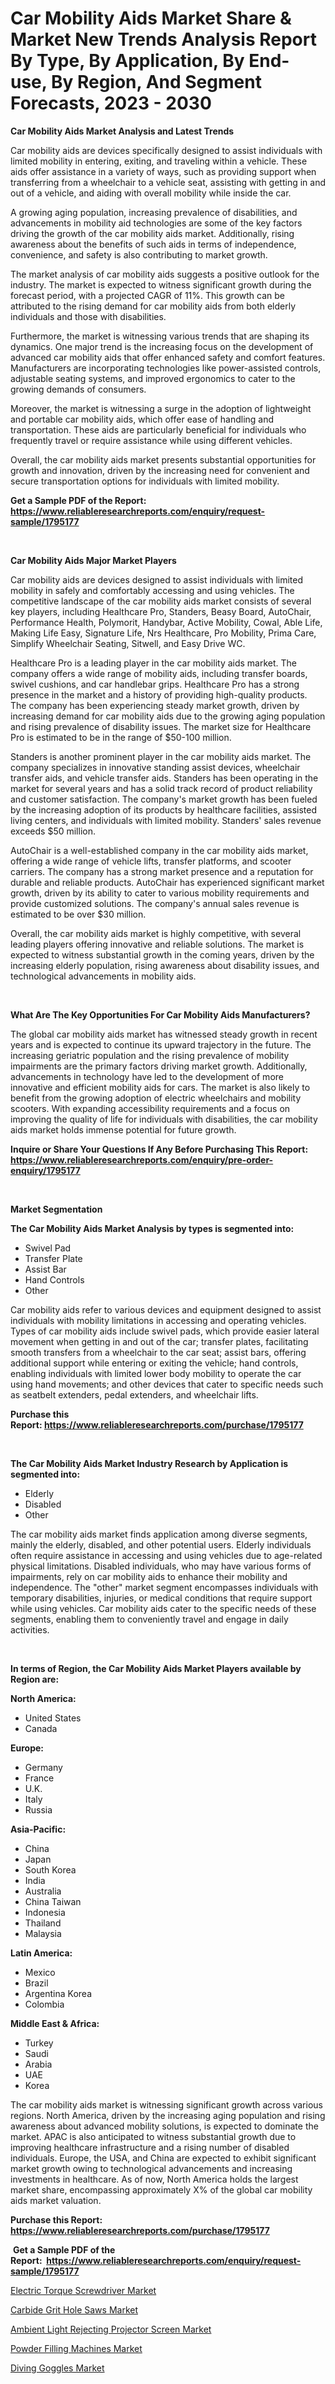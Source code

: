 <p><h1>Car Mobility Aids Market Share & Market New Trends Analysis Report By Type, By Application, By End-use, By Region, And Segment Forecasts, 2023 - 2030</h1></p><p><strong>Car Mobility Aids Market Analysis and Latest Trends</strong></p>
<p><p>Car mobility aids are devices specifically designed to assist individuals with limited mobility in entering, exiting, and traveling within a vehicle. These aids offer assistance in a variety of ways, such as providing support when transferring from a wheelchair to a vehicle seat, assisting with getting in and out of a vehicle, and aiding with overall mobility while inside the car.</p><p>A growing aging population, increasing prevalence of disabilities, and advancements in mobility aid technologies are some of the key factors driving the growth of the car mobility aids market. Additionally, rising awareness about the benefits of such aids in terms of independence, convenience, and safety is also contributing to market growth.</p><p>The market analysis of car mobility aids suggests a positive outlook for the industry. The market is expected to witness significant growth during the forecast period, with a projected CAGR of 11%. This growth can be attributed to the rising demand for car mobility aids from both elderly individuals and those with disabilities.</p><p>Furthermore, the market is witnessing various trends that are shaping its dynamics. One major trend is the increasing focus on the development of advanced car mobility aids that offer enhanced safety and comfort features. Manufacturers are incorporating technologies like power-assisted controls, adjustable seating systems, and improved ergonomics to cater to the growing demands of consumers.</p><p>Moreover, the market is witnessing a surge in the adoption of lightweight and portable car mobility aids, which offer ease of handling and transportation. These aids are particularly beneficial for individuals who frequently travel or require assistance while using different vehicles.</p><p>Overall, the car mobility aids market presents substantial opportunities for growth and innovation, driven by the increasing need for convenient and secure transportation options for individuals with limited mobility.</p></p>
<p><strong>Get a Sample PDF of the Report:&nbsp; <a href="https://www.reliableresearchreports.com/enquiry/request-sample/1795177">https://www.reliableresearchreports.com/enquiry/request-sample/1795177</a></strong></p>
<p>&nbsp;</p>
<p><strong>Car Mobility Aids Major Market Players</strong></p>
<p><p>Car mobility aids are devices designed to assist individuals with limited mobility in safely and comfortably accessing and using vehicles. The competitive landscape of the car mobility aids market consists of several key players, including Healthcare Pro, Standers, Beasy Board, AutoChair, Performance Health, Polymorit, Handybar, Active Mobility, Cowal, Able Life, Making Life Easy, Signature Life, Nrs Healthcare, Pro Mobility, Prima Care, Simplify Wheelchair Seating, Sitwell, and Easy Drive WC.</p><p>Healthcare Pro is a leading player in the car mobility aids market. The company offers a wide range of mobility aids, including transfer boards, swivel cushions, and car handlebar grips. Healthcare Pro has a strong presence in the market and a history of providing high-quality products. The company has been experiencing steady market growth, driven by increasing demand for car mobility aids due to the growing aging population and rising prevalence of disability issues. The market size for Healthcare Pro is estimated to be in the range of $50-100 million.</p><p>Standers is another prominent player in the car mobility aids market. The company specializes in innovative standing assist devices, wheelchair transfer aids, and vehicle transfer aids. Standers has been operating in the market for several years and has a solid track record of product reliability and customer satisfaction. The company's market growth has been fueled by the increasing adoption of its products by healthcare facilities, assisted living centers, and individuals with limited mobility. Standers' sales revenue exceeds $50 million.</p><p>AutoChair is a well-established company in the car mobility aids market, offering a wide range of vehicle lifts, transfer platforms, and scooter carriers. The company has a strong market presence and a reputation for durable and reliable products. AutoChair has experienced significant market growth, driven by its ability to cater to various mobility requirements and provide customized solutions. The company's annual sales revenue is estimated to be over $30 million.</p><p>Overall, the car mobility aids market is highly competitive, with several leading players offering innovative and reliable solutions. The market is expected to witness substantial growth in the coming years, driven by the increasing elderly population, rising awareness about disability issues, and technological advancements in mobility aids.</p></p>
<p>&nbsp;</p>
<p><strong>What Are The Key Opportunities For Car Mobility Aids Manufacturers?</strong></p>
<p><p>The global car mobility aids market has witnessed steady growth in recent years and is expected to continue its upward trajectory in the future. The increasing geriatric population and the rising prevalence of mobility impairments are the primary factors driving market growth. Additionally, advancements in technology have led to the development of more innovative and efficient mobility aids for cars. The market is also likely to benefit from the growing adoption of electric wheelchairs and mobility scooters. With expanding accessibility requirements and a focus on improving the quality of life for individuals with disabilities, the car mobility aids market holds immense potential for future growth.</p></p>
<p><strong>Inquire or Share Your Questions If Any Before Purchasing This Report: <a href="https://www.reliableresearchreports.com/enquiry/pre-order-enquiry/1795177">https://www.reliableresearchreports.com/enquiry/pre-order-enquiry/1795177</a></strong></p>
<p>&nbsp;</p>
<p><strong>Market Segmentation</strong></p>
<p><strong>The Car Mobility Aids Market Analysis by types is segmented into:</strong></p>
<p><ul><li>Swivel Pad</li><li>Transfer Plate</li><li>Assist Bar</li><li>Hand Controls</li><li>Other</li></ul></p>
<p><p>Car mobility aids refer to various devices and equipment designed to assist individuals with mobility limitations in accessing and operating vehicles. Types of car mobility aids include swivel pads, which provide easier lateral movement when getting in and out of the car; transfer plates, facilitating smooth transfers from a wheelchair to the car seat; assist bars, offering additional support while entering or exiting the vehicle; hand controls, enabling individuals with limited lower body mobility to operate the car using hand movements; and other devices that cater to specific needs such as seatbelt extenders, pedal extenders, and wheelchair lifts.</p></p>
<p><strong>Purchase this Report:&nbsp;<a href="https://www.reliableresearchreports.com/purchase/1795177">https://www.reliableresearchreports.com/purchase/1795177</a></strong></p>
<p>&nbsp;</p>
<p><strong>The Car Mobility Aids Market Industry Research by Application is segmented into:</strong></p>
<p><ul><li>Elderly</li><li>Disabled</li><li>Other</li></ul></p>
<p><p>The car mobility aids market finds application among diverse segments, mainly the elderly, disabled, and other potential users. Elderly individuals often require assistance in accessing and using vehicles due to age-related physical limitations. Disabled individuals, who may have various forms of impairments, rely on car mobility aids to enhance their mobility and independence. The "other" market segment encompasses individuals with temporary disabilities, injuries, or medical conditions that require support while using vehicles. Car mobility aids cater to the specific needs of these segments, enabling them to conveniently travel and engage in daily activities.</p></p>
<p>&nbsp;</p>
<p><strong>In terms of Region, the Car Mobility Aids Market Players available by Region are:</strong></p>
<p>
    <p> <strong> North America: </strong>
        <ul>
            <li>United States</li>
            <li>Canada</li>
        </ul>
        </p> 
    <p> <strong> Europe: </strong>
        <ul>
            <li>Germany</li>
            <li>France</li>
            <li>U.K.</li>
            <li>Italy</li>
            <li>Russia</li>
        </ul>
        </p> 
    <p> <strong> Asia-Pacific: </strong>
        <ul>
            <li>China</li>
            <li>Japan</li>
            <li>South Korea</li>
            <li>India</li>
            <li>Australia</li>
            <li>China Taiwan</li>
            <li>Indonesia</li>
            <li>Thailand</li>
            <li>Malaysia</li>
        </ul>
        </p> 
    <p> <strong> Latin America: </strong>
        <ul>
            <li>Mexico</li>
            <li>Brazil</li>
            <li>Argentina Korea</li>
            <li>Colombia</li>
        </ul>
        </p> 
    <p> <strong> Middle East & Africa: </strong>
        <ul>
            <li>Turkey</li>
            <li>Saudi</li>
            <li>Arabia</li>
            <li>UAE</li>
            <li>Korea</li>
        </ul>
    </p>
    </p>
<p><p>The car mobility aids market is witnessing significant growth across various regions. North America, driven by the increasing aging population and rising awareness about advanced mobility solutions, is expected to dominate the market. APAC is also anticipated to witness substantial growth due to improving healthcare infrastructure and a rising number of disabled individuals. Europe, the USA, and China are expected to exhibit significant market growth owing to technological advancements and increasing investments in healthcare. As of now, North America holds the largest market share, encompassing approximately X% of the global car mobility aids market valuation.</p></p>
<p><strong>Purchase this Report: <a href="https://www.reliableresearchreports.com/purchase/1795177">https://www.reliableresearchreports.com/purchase/1795177</a></strong></p>
<p>&nbsp;<strong>Get a Sample PDF of the Report:&nbsp;&nbsp;<a href="https://www.reliableresearchreports.com/enquiry/request-sample/1795177">https://www.reliableresearchreports.com/enquiry/request-sample/1795177</a></strong></p>
<p><strong></strong></p>
<p><p><a href="https://www.linkedin.com/pulse/electric-torque-screwdriver-market-size-2023-2030-global-8da8e/">Electric Torque Screwdriver Market</a></p><p><a href="https://www.linkedin.com/pulse/carbide-grit-hole-saws-market-size-share-global-analysis-ngtqe/">Carbide Grit Hole Saws Market</a></p><p><a href="https://medium.com/@cierrahayes645/ambient-light-rejecting-projector-screen-market-size-market-outlook-and-market-forecast-2023-to-f3cff7bdc8b5">Ambient Light Rejecting Projector Screen Market</a></p><p><a href="https://www.linkedin.com/pulse/powder-filling-machines-market-challenges-opportunities-2brfe/">Powder Filling Machines Market</a></p><p><a href="https://medium.com/@boydsmitham726/decoding-diving-goggles-market-metrics-market-share-trends-and-growth-patterns-12520d14c0e5">Diving Goggles Market</a></p></p>